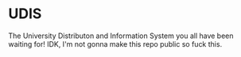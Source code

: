 # UDIS

The University Distributon and Information System you all have been waiting for!
IDK, I'm not gonna make this repo public so fuck this.
